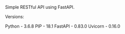 Simple RESTful API using FastAPI.

Versions:

Python - 3.6.8
PIP - 18.1
FastAPI - 0.83.0
Uvicorn - 0.16.0